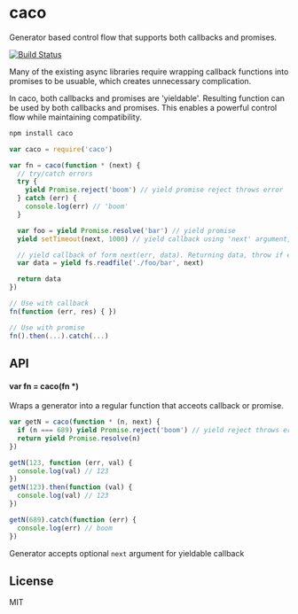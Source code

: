 # caco

Generator based control flow that supports both callbacks and promises.

[![Build Status](https://travis-ci.org/cshum/caco.svg?branch=master)](https://travis-ci.org/cshum/caco)

Many of the existing async libraries require wrapping callback functions into promises to be usuable, which creates unnecessary complication. 

In caco, both callbacks and promises are 'yieldable'. 
Resulting function can be used by both callbacks and promises. 
This enables a powerful control flow while maintaining compatibility.

```bash
npm install caco
```

```js
var caco = require('caco')

var fn = caco(function * (next) {
  // try/catch errors
  try {
    yield Promise.reject('boom') // yield promise reject throws error
  } catch (err) {
    console.log(err) // 'boom'
  }

  var foo = yield Promise.resolve('bar') // yield promise
  yield setTimeout(next, 1000) // yield callback using 'next' argument, delay 1 second

  // yield callback of form next(err, data). Returning data, throw if err exists
  var data = yield fs.readfile('./foo/bar', next) 

  return data
})

// Use with callback
fn(function (err, res) { })

// Use with promise
fn().then(...).catch(...)
```

## API

#### var fn = caco(fn *)

Wraps a generator into a regular function that acceots callback or promise.

```js
var getN = caco(function * (n, next) {
  if (n === 689) yield Promise.reject('boom') // yield reject throws error
  return yield Promise.resolve(n)
})

getN(123, function (err, val) {
  console.log(val) // 123
})
getN(123).then(function (val) {
  console.log(val) // 123
})

getN(689).catch(function (err) {
  console.log(err) // boom
})
```

Generator accepts optional `next` argument for yieldable callback

## License

MIT
